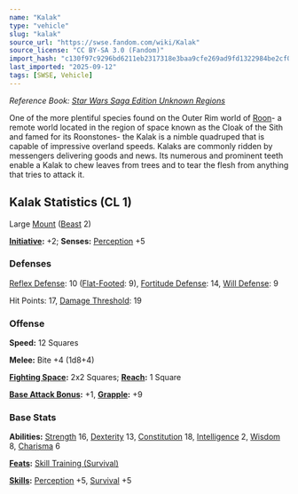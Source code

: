 ```yaml
---
name: "Kalak"
type: "vehicle"
slug: "kalak"
source_url: "https://swse.fandom.com/wiki/Kalak"
source_license: "CC BY-SA 3.0 (Fandom)"
import_hash: "c130f97c9296bd6211eb2317318e3baa9cfe269ad9fd1322984be2cf03d20efa"
last_imported: "2025-09-12"
tags: [SWSE, Vehicle]
---
```

*Reference Book: [Star Wars Saga Edition Unknown Regions](https://swse.fandom.com/wiki/Star_Wars_Saga_Edition_Unknown_Regions)*

One of the more plentiful species found on the Outer Rim world of [Roon](https://swse.fandom.com/wiki/Roon)- a remote world located in the region of space known as the Cloak of the Sith and famed for its Roonstones- the Kalak is a nimble quadruped that is capable of impressive overland speeds. Kalaks are commonly ridden by messengers delivering goods and news. Its numerous and prominent teeth enable a Kalak to chew leaves from trees and to tear the flesh from anything that tries to attack it.

## Kalak Statistics (CL 1)
Large [Mount](https://swse.fandom.com/wiki/Mount) ([Beast](https://swse.fandom.com/wiki/Beast) 2)

**[Initiative](https://swse.fandom.com/wiki/Initiative):** +2; **Senses:** [Perception](https://swse.fandom.com/wiki/Perception) +5
### Defenses
[Reflex Defense](https://swse.fandom.com/wiki/Reflex_Defense): 10 ([Flat-Footed](https://swse.fandom.com/wiki/Flat-Footed): 9), [Fortitude Defense](https://swse.fandom.com/wiki/Fortitude_Defense): 14, [Will Defense](https://swse.fandom.com/wiki/Will_Defense): 9

Hit Points: 17, [Damage Threshold](https://swse.fandom.com/wiki/Damage_Threshold): 19
### Offense
**Speed:** 12 Squares

**Melee:** Bite +4 (1d8+4)

**[Fighting Space](https://swse.fandom.com/wiki/Fighting_Space):** 2x2 Squares; **[Reach](https://swse.fandom.com/wiki/Reach):** 1 Square

**[Base Attack Bonus](https://swse.fandom.com/wiki/Base_Attack_Bonus):** +1, **[Grapple](https://swse.fandom.com/wiki/Grapple):** +9
### Base Stats
**Abilities:** [Strength](https://swse.fandom.com/wiki/Strength) 16, [Dexterity](https://swse.fandom.com/wiki/Dexterity) 13, [Constitution](https://swse.fandom.com/wiki/Constitution) 18, [Intelligence](https://swse.fandom.com/wiki/Intelligence) 2, [Wisdom](https://swse.fandom.com/wiki/Wisdom) 8, [Charisma](https://swse.fandom.com/wiki/Charisma) 6

**[Feats](https://swse.fandom.com/wiki/Feats):** [Skill Training (Survival)](https://swse.fandom.com/wiki/Skill_Training_(Survival))

**[Skills](https://swse.fandom.com/wiki/Skills):** [Perception](https://swse.fandom.com/wiki/Perception) +5, [Survival](https://swse.fandom.com/wiki/Survival) +5